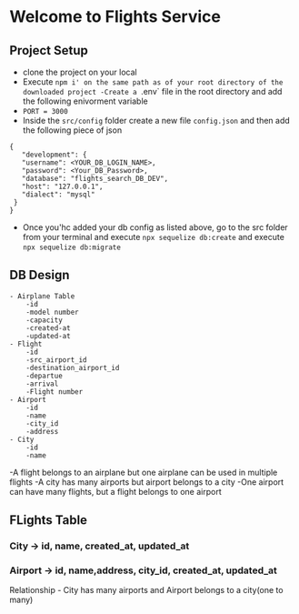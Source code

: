 # Welcome to Flights Service

## Project Setup
- clone the project on your local
- Execute `npm i' on the same path as of your root directory of the downloaded project
-Create a `.env` file in the root directory and add the following enivorment variable
 - `PORT = 3000`
 - Inside the `src/config` folder create a new file `config.json` and then add the following piece of json
 ```
 {
    "development": {
    "username": <YOUR_DB_LOGIN_NAME>,
    "password": <Your_DB_Password>,
    "database": "flights_search_DB_DEV",
    "host": "127.0.0.1",
    "dialect": "mysql"
  }
 }
 ```

 - Once you'hc added your db config as listed above, go to the src folder from your terminal and execute `npx sequelize db:create` and execute `npx sequelize db:migrate` 

## DB Design
    - Airplane Table
        -id
        -model number
        -capacity
        -created-at
        -updated-at
    - Flight
        -id
        -src_airport_id
        -destination_airport_id
        -departue
        -arrival
        -Flight number  
    - Airport
        -id
        -name
        -city_id
        -address 
    - City
        -id
        -name
-A flight belongs to an airplane but one airplane can be used in multiple flights
-A city has many airports but airport belongs to a city
-One airport can have many flights, but a flight belongs to one airport

## FLights Table

### City -> id, name, created_at, updated_at
### Airport -> id, name,address, city_id, created_at, updated_at
 Relationship - City has many airports and Airport belongs to a city(one to many)


